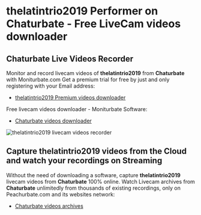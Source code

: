 # thelatintrio2019 Performer on Chaturbate - Free LiveCam videos downloader

## Chaturbate Live Videos Recorder

Monitor and record livecam videos of **thelatintrio2019** from **Chaturbate** with Moniturbate.com
Get a premium trial for free by just and only registering with your Email address:
* [thelatintrio2019 Premium videos downloader](https://moniturbate.com/request-demo-licence-key.html)

Free livecam videos downloader - Moniturbate Software:
* [Chaturbate videos downloader](https://moniturbate.com/moniturbate-download-software.html)

![thelatintrio2019 livecam videos recorder](https://peachurnet.com/templates/moniturbate-software.png)


## Capture thelatintrio2019 videos from the Cloud and watch your recordings on Streaming

Without the need of downloading a software, capture **thelatintrio2019** livecam videos from **Chaturbate** 100% online.
Watch Livecam archives from **Chaturbate** unlimitedly from thousands of existing recordings, only on Peachurbate.com and its websites network:
* [Chaturbate videos archives](https://peachurnet.com/)